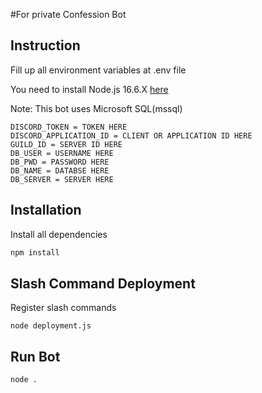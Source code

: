 #For private Confession Bot

## Instruction

Fill up all environment variables at .env file

You need to install Node.js 16.6.X [here](https://nodejs.org/en/)

Note: This bot uses Microsoft SQL(mssql)

```
DISCORD_TOKEN = TOKEN HERE
DISCORD_APPLICATION_ID = CLIENT OR APPLICATION ID HERE
GUILD_ID = SERVER ID HERE
DB_USER = USERNAME HERE
DB_PWD = PASSWORD HERE
DB_NAME = DATABSE HERE
DB_SERVER = SERVER HERE
```

## Installation

Install all dependencies

```bash
npm install
```

## Slash Command Deployment

Register slash commands

```
node deployment.js
```

## Run Bot

```
node .
```

